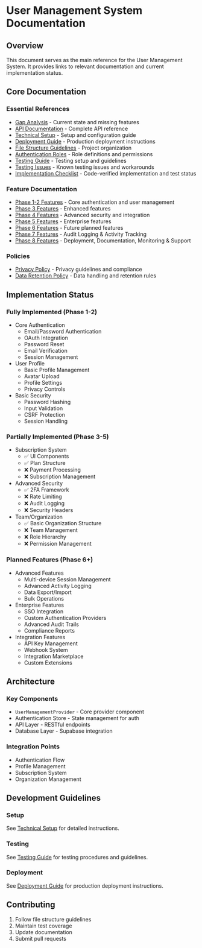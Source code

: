 # User Management System Documentation

## Overview
This document serves as the main reference for the User Management System. It provides links to relevant documentation and current implementation status.

## Core Documentation

### Essential References
- [Gap Analysis](./GAP_ANALYSIS.md) - Current state and missing features
- [API Documentation](./API.md) - Complete API reference
- [Technical Setup](./SETUP.md) - Setup and configuration guide
- [Deployment Guide](./DEPLOYMENT.md) - Production deployment instructions
- [File Structure Guidelines](./File%20structure%20guidelines.md) - Project organization
- [Authentication Roles](./auth-roles.md) - Role definitions and permissions
- [Testing Guide](./TESTING.md) - Testing setup and guidelines
- [Testing Issues](./TESTING_ISSUES.md) - Known testing issues and workarounds
- [Implementation Checklist](./Product%20documentation/Implementation-Checklist.md) - Code-verified implementation and test status

### Feature Documentation
- [Phase 1-2 Features](./functionality-features-phase1-2.md) - Core authentication and user management
- [Phase 3 Features](./functionality-features-phase3.md) - Enhanced features
- [Phase 4 Features](./functionality-features-phase4.md) - Advanced security and integration
- [Phase 5 Features](./functionality-features-phase5.md) - Enterprise features
- [Phase 6 Features](./functionality-features-phase6.md) - Future planned features
- [Phase 7 Features](./Product%20documentation/Implementation-Checklist.md#phase-7-audit-logging--activity-tracking) - Audit Logging & Activity Tracking
- [Phase 8 Features](./Product%20documentation/Implementation-Checklist.md#phase-8-deployment-documentation-monitoring--support) - Deployment, Documentation, Monitoring & Support

### Policies
- [Privacy Policy](./PRIVACY_POLICY.md) - Privacy guidelines and compliance
- [Data Retention Policy](./DATA_RETENTION_POLICY.md) - Data handling and retention rules

## Implementation Status

### Fully Implemented (Phase 1-2)
- Core Authentication
  - Email/Password Authentication
  - OAuth Integration
  - Password Reset
  - Email Verification
  - Session Management
- User Profile
  - Basic Profile Management
  - Avatar Upload
  - Profile Settings
  - Privacy Controls
- Basic Security
  - Password Hashing
  - Input Validation
  - CSRF Protection
  - Session Handling

### Partially Implemented (Phase 3-5)
- Subscription System
  - ✅ UI Components
  - ✅ Plan Structure
  - ❌ Payment Processing
  - ❌ Subscription Management
- Advanced Security
  - ✅ 2FA Framework
  - ❌ Rate Limiting
  - ❌ Audit Logging
  - ❌ Security Headers
- Team/Organization
  - ✅ Basic Organization Structure
  - ❌ Team Management
  - ❌ Role Hierarchy
  - ❌ Permission Management

### Planned Features (Phase 6+)
- Advanced Features
  - Multi-device Session Management
  - Advanced Activity Logging
  - Data Export/Import
  - Bulk Operations
- Enterprise Features
  - SSO Integration
  - Custom Authentication Providers
  - Advanced Audit Trails
  - Compliance Reports
- Integration Features
  - API Key Management
  - Webhook System
  - Integration Marketplace
  - Custom Extensions

## Architecture

### Key Components
- `UserManagementProvider` - Core provider component
- Authentication Store - State management for auth
- API Layer - RESTful endpoints
- Database Layer - Supabase integration

### Integration Points
- Authentication Flow
- Profile Management
- Subscription System
- Organization Management

## Development Guidelines

### Setup
See [Technical Setup](./SETUP.md) for detailed instructions.

### Testing
See [Testing Guide](./TESTING.md) for testing procedures and guidelines.

### Deployment
See [Deployment Guide](./DEPLOYMENT.md) for production deployment instructions.

## Contributing
1. Follow file structure guidelines
2. Maintain test coverage
3. Update documentation
4. Submit pull requests 